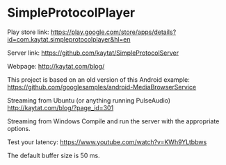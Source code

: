 # SimpleProtocolPlayer

Play store link:
https://play.google.com/store/apps/details?id=com.kaytat.simpleprotocolplayer&hl=en

Server link:
https://github.com/kaytat/SimpleProtocolServer

Webpage:
http://kaytat.com/blog/

This project is based on an old version of this Android example: https://github.com/googlesamples/android-MediaBrowserService

Streaming from Ubuntu (or anything running PulseAudio)
http://kaytat.com/blog/?page_id=301

Streaming from Windows
Compile and run the server with the appropriate options.

Test your latency:
https://www.youtube.com/watch?v=KWh9YLtbbws

The default buffer size is 50 ms.
